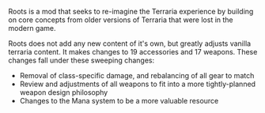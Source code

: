 Roots is a mod that seeks to re-imagine the Terraria experience by building on core concepts from older versions of Terraria that were lost in the modern game.

Roots does not add any new content of it's own, but greatly adjusts vanilla terraria content. It makes changes to 19 accessories and 17 weapons.
These changes fall under these sweeping changes:
- Removal of class-specific damage, and rebalancing of all gear to match
- Review and adjustments of all weapons to fit into a more tightly-planned weapon design philosophy
- Changes to the Mana system to be a more valuable resource
